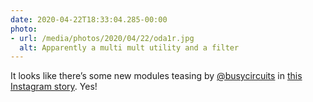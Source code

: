 ```yaml
---
date: 2020-04-22T18:33:04.285-00:00
photo:
- url: /media/photos/2020/04/22/oda1r.jpg
  alt: Apparently a multi mult utility and a filter
---
```

It looks like there’s some new modules teasing by [@busycircuits](https://www.twitter.com/busycircuits) in [this Instagram story](https://instagram.com/stories/busycircuits/2292894277954717038?igshid=1875ejog25uzc). Yes!
